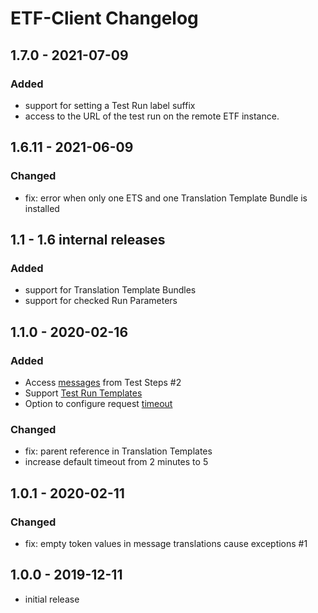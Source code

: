 # ETF-Client Changelog

## 1.7.0 - 2021-07-09

### Added
- support for setting a Test Run label suffix
- access to the URL of the test run on the remote ETF instance.



## 1.6.11 - 2021-06-09

### Changed
- fix: error when only one ETS and one Translation Template Bundle is installed



## 1.1 - 1.6 internal releases

### Added
- support for Translation Template Bundles
- support for checked Run Parameters



## 1.1.0 - 2020-02-16

### Added
- Access [messages](https://interactive-instruments.github.io/etf-client/javadoc/de/interactive_instruments/etf/client/TestStepResult.html) from Test Steps #2
- Support [Test Run Templates](https://interactive-instruments.github.io/etf-client/javadoc/de/interactive_instruments/etf/client/TestRunTemplate.html)
- Option to configure request [timeout](https://interactive-instruments.github.io/etf-client/javadoc/de/interactive_instruments/etf/client/EtfValidatorClient.html#timeout(java.time.Duration))

### Changed
- fix: parent reference in Translation Templates
- increase default timeout from 2 minutes to 5



## 1.0.1 - 2020-02-11

### Changed
- fix: empty token values in message translations cause exceptions #1



## 1.0.0 - 2019-12-11

- initial release
